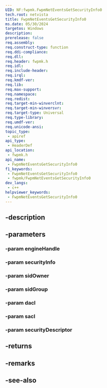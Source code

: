 ```yaml
---
UID: NF:fwpmk.FwpmNetEventsGetSecurityInfo0
tech.root: netvista
title: FwpmNetEventsGetSecurityInfo0
ms.date: 05/30/2024
targetos: Windows
description: 
prerelease: false
req.assembly: 
req.construct-type: function
req.ddi-compliance: 
req.dll: 
req.header: fwpmk.h
req.idl: 
req.include-header: 
req.irql: 
req.kmdf-ver: 
req.lib: 
req.max-support: 
req.namespace: 
req.redist: 
req.target-min-winverclnt: 
req.target-min-winversvr: 
req.target-type: Universal
req.type-library: 
req.umdf-ver: 
req.unicode-ansi: 
topic_type:
 - apiref
api_type:
 - HeaderDef
api_location:
 - fwpmk.h
api_name:
 - FwpmNetEventsGetSecurityInfo0
f1_keywords:
 - FwpmNetEventsGetSecurityInfo0
 - fwpmk/FwpmNetEventsGetSecurityInfo0
dev_langs:
 - c++
helpviewer_keywords:
 - FwpmNetEventsGetSecurityInfo0
---
```


## -description

## -parameters

### -param engineHandle

### -param securityInfo

### -param sidOwner

### -param sidGroup

### -param dacl

### -param sacl

### -param securityDescriptor

## -returns

## -remarks

## -see-also

